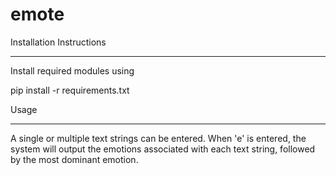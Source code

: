 # emote

Installation Instructions
*************************

Install required modules using

pip install -r requirements.txt 


Usage
*****

A single or multiple text strings can be entered. When 'e' is entered, the system will output the emotions associated with each text string, followed by the most dominant emotion.